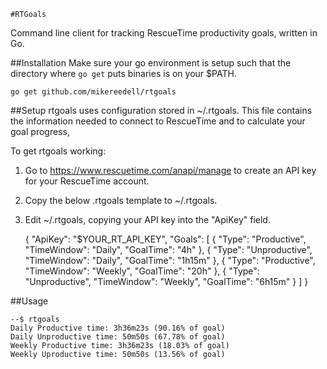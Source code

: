     #RTGoals
Command line client for tracking RescueTime productivity goals, written in Go.

##Installation
Make sure your go environment is setup such that the directory where `go get` puts binaries is on your $PATH.

	go get github.com/mikereedell/rtgoals

##Setup
rtgoals uses configuration stored in ~/.rtgoals.  This file contains the information needed to connect to RescueTime and to calculate your goal progress,

To get rtgoals working:

1. Go to https://www.rescuetime.com/anapi/manage to create an API key for your RescueTime account.
2. Copy the below .rtgoals template to ~/.rtgoals.
3. Edit ~/.rtgoals, copying your API key into the "ApiKey" field.

	{
    "ApiKey": "$YOUR_RT_API_KEY",
    "Goals": [
             {
                "Type": "Productive",
                "TimeWindow": "Daily",
                "GoalTime": "4h"
             },
             {
                "Type": "Unproductive",
                "TimeWindow": "Daily",
                "GoalTime": "1h15m"
             },
             {
                "Type": "Productive",
                "TimeWindow": "Weekly",
                "GoalTime": "20h"
             },
             {
                "Type": "Unproductive",
                "TimeWindow": "Weekly",
                "GoalTime": "6h15m"
             }
    ]
}

##Usage

	--$ rtgoals
    Daily Productive time: 3h36m23s (90.16% of goal)
    Daily Unproductive time: 50m50s (67.78% of goal)
    Weekly Productive time: 3h36m23s (18.03% of goal)
    Weekly Uproductive time: 50m50s (13.56% of goal)


